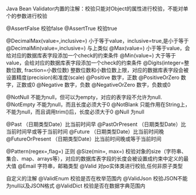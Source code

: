 Java Bean Validator内置的注解：校验只能对Object的属性进行校验，不能对单个的参数进行校验

@AssertFalse 校验false
@AssertTrue 校验true

@DecimalMax(value=,inclusive=) 小于等于value，inclusive=true,是小于等于
@DecimalMin(value=,inclusive=) 与上类似
@Max(value=) 小于等于value，会给对应的数据库表字段添加一个check的约束条件
@Min(value=) 大于等于value，会给对应的数据库表字段添加一个check的约束条件
@Digits(integer=整数位数, fraction=小数位数) 整数位数和小数位数上限，对应的数据库表字段会被设置精度(precision)和准度(scale)
@Positive 数字，正数
@PositiveOrZero 数字，正数或0
@Negative 数字，负数
@NegativeOrZero 数字，负数或0

@NotNull 不能为null，但可以为empty，对应的表字段不允许为null.
@NotEmpty 不能为null，而且长度必须大于0
@NotBlank 只能作用在String上，不能为null，而且调用trim()后，长度必须大于0
@Null 为null

@Past （日期类型Date）比当前时间早
@PastOrPresent （日期类型Date）比当前时间早或等于当前时间
@Future （日期类型Date）比当前时间晚
@FutureOrPresent （日期类型Date）比当前时间晚或等于当前时间

@Pattern(regex=,flag=)  正则
@Size(min=, max=)  校验对象的size（字符串、集合、map、arrays等），对应的数据库表字段的长度会被设置成约束中定义的最大值
@Email 字符串，邮箱类型
@Valid 对po实体类进行校验,任何非原子类型

自定义的注解
@ValidEnum 校验是否在枚举范围内
@ValidJson 校验JSON不能为null以及JSON格式
@ValidDict 校验是否在数据字典范围内
